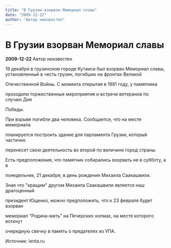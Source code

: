 ```yaml
---
title: "В Грузии взорван Мемориал славы"
date: "2009-12-22"
author: "Автор неизвестен"
---
```


# В Грузии взорван Мемориал славы

**2009-12-22** Автор неизвестен

19 декабря в грузинском городе Кутаиси был взорван Мемориал славы, установленный в честь грузин, погибших на фронтах Великой

Отечественной Войны. С момента открытия в 1981 году, у памятника

проходили торжественные мероприятия и встречи ветеранов по случаю Дня

Победы.

При взрыве погибли два человека. Сообщается, что на месте мемориала

планируется построить здание для парламента Грузии, который частично

перенесет свою деятельность во второй по величине город страны.

Есть предположения, что памятник собирались взорвать не в субботу, а в

понедельник, 21 декабря, в день рождения Михаила Саакашвили.

Зная что "кращим" другом Михаила Саакашвили является наш драгоценный

президент Ющенко, можно предположить, что к 23 февраля будет взорван

мемориал "Родина-мать" на Печерских холмах, на месте которого воткнут

очередную свечку в память о предателях из УПА.

Источник: lenta.ru